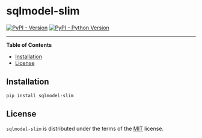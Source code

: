 # sqlmodel-slim

[![PyPI - Version](https://img.shields.io/pypi/v/sqlmodel-slim.svg)](https://pypi.org/project/sqlmodel-slim)
[![PyPI - Python Version](https://img.shields.io/pypi/pyversions/sqlmodel-slim.svg)](https://pypi.org/project/sqlmodel-slim)

-----

**Table of Contents**

- [Installation](#installation)
- [License](#license)

## Installation

```console
pip install sqlmodel-slim
```

## License

`sqlmodel-slim` is distributed under the terms of the [MIT](https://spdx.org/licenses/MIT.html) license.
